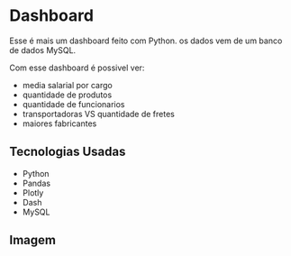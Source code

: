 # Dashboard
Esse é mais um dashboard feito com Python. os dados vem de um banco de dados MySQL.

Com esse dashboard é possivel ver:
 - media salarial por cargo
 - quantidade de produtos
 - quantidade de funcionarios
 - transportadoras VS quantidade de fretes
 - maiores fabricantes

## Tecnologias Usadas
 - Python
 - Pandas
 - Plotly
 - Dash
 - MySQL

## Imagem
